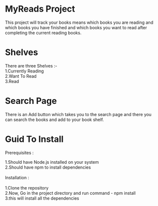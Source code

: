 # MyReads Project

This project will track your books means which books you are reading and which books you have finished and which books you want to read after completing the current reading books.  

# Shelves

There are three Shelves :-<br />
1.Currently Reading<br />
2.Want To Read<br />
3.Read<br />

# Search Page

There is an Add button which takes you to the search page and there you can search the books and add to your book shelf.

# Guid To Install

Prerequisites :<br />

1.Should have Node.js installed on your system<br />
2.Should have npm to install dependencies<br />
<br />
Installation :<br />
<br />
1.Clone the repository<br />
2.Now, Go in the project directory and run command - npm install<br />
3.this will install all the dependencies<br />

